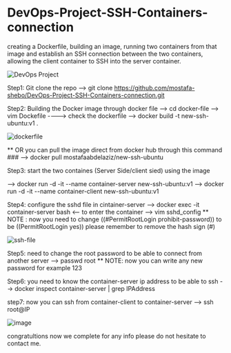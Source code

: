 # DevOps-Project-SSH-Containers-connection
creating a Dockerfile, building an image, running two containers from that image and establish an SSH connection between the two containers, allowing the client container to SSH into the server container.



![DevOps Project](https://github.com/user-attachments/assets/4d52a32e-0e10-470e-bf7d-5d88fc2f6e4b)


Step1: Git clone the repo
--> git clone https://github.com/mostafa-shebo/DevOps-Project-SSH-Containers-connection.git

Step2: Building the Docker image through docker file
--> cd docker-file
--> vim Dockefile ----> check the dockerfile
--> docker build -t new-ssh-ubuntu:v1 .


![dockerfile](https://github.com/user-attachments/assets/f2d4744d-a148-431f-be21-2691a2465999)


** OR you can pull the image direct from docker hub through this command ###
--> docker pull mostafaabdelaziz/new-ssh-ubuntu

Step3: start the two containes (Server Side/client sied) using the image

--> docker run -d -it --name container-server new-ssh-ubuntu:v1
--> docker run -d -it --name container-client new-ssh-ubuntu:v1

Step4: configure the sshd file in cintainer-server 
--> docker exec -it  container-server bash <-- to enter the container 
--> vim sshd_config 
** NOTE : now you need to change ((#PermitRootLogin prohibit-password)) to be ((PermitRootLogin yes)) please remember to remove the hash sign (#)



![ssh-file](https://github.com/user-attachments/assets/8826728e-524e-4b8b-b980-bedf76f0adcb)


Step5: need to change the root password to be able to connect from another server
--> passwd root 
** NOTE: now you can write any new password for example 123

Step6: you need to know the container-server ip address to be able to ssh 
--> docker inspect container-server | grep IPAddress

step7: now you can ssh from container-client to container-server
--> ssh root@IP 

![image](https://github.com/user-attachments/assets/c84be71e-5382-4949-9f51-6fd62ee1e7a0)


congratultions now we complete for any info please do not hesitate to contact me.
